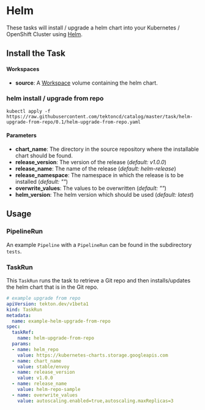 # Helm

These tasks will install / upgrade a helm chart into your Kubernetes / OpenShift Cluster using [Helm](https://github.com/helm/helm).

## Install the Task

#### Workspaces

* **source**: A [Workspace](https://github.com/tektoncd/pipeline/blob/master/docs/workspaces.md) volume containing the helm chart.

### helm install / upgrade from repo

```
kubectl apply -f https://raw.githubusercontent.com/tektoncd/catalog/master/task/helm-upgrade-from-repo/0.1/helm-upgrade-from-repo.yaml
```

#### Parameters

- **chart_name**: The directory in the source repository where the installable chart should be found.
- **release_version**: The version of the release (*default: v1.0.0*)
- **release_name**: The name of the release (*default: helm-release*)
- **release_namespace**: The namespace in which the release is to be installed (*default: ""*)
- **overwrite_values**: The values to be overwritten (*default: ""*)
- **helm_version**: The helm version which should be used (*default: latest*)

## Usage

### PipelineRun

An example `Pipeline` with a `PipelineRun` can be found in the subdirectory `tests`.

### TaskRun

This `TaskRun` runs the task to retrieve a Git repo and then installs/updates the helm chart that is in the Git repo.

```yaml
# example upgrade from repo
apiVersion: tekton.dev/v1beta1
kind: TaskRun
metadata:
  name: example-helm-upgrade-from-repo
spec:
  taskRef:
    name: helm-upgrade-from-repo
  params:
  - name: helm_repo
    value: https://kubernetes-charts.storage.googleapis.com
  - name: chart_name
    value: stable/envoy
  - name: release_version
    value: v1.0.0
  - name: release_name
    value: helm-repo-sample
  - name: overwrite_values
    value: autoscaling.enabled=true,autoscaling.maxReplicas=3
```